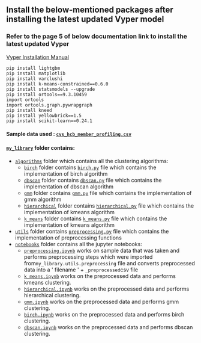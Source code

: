 ## Install the below-mentioned packages after installing the latest updated Vyper model

### Refer to the page 5 of below documentation link to install the latest updated Vyper

<a href="https://github.com/BLEND360/UVyper/blob/idc_dev1/DS%20AS9%20Vyper%20Installation%20Manual.pdf">Vyper
Installation Manual</a>

``` 
pip install lightgbm
pip install matplotlib
pip install varclushi
pip install k-means-constrained==0.6.0
pip install statsmodels --upgrade
pip install ortools==9.3.10459
import ortools
import ortools.graph.pywrapgraph
pip install kneed
pip install yellowbrick==1.5
pip install scikit-learn==0.24.1 
``` 

#### Sample data used : <a href='https://github.com/BLEND360/UVyper/blob/idc_dev1/notebooks/cvs_hcb_member_profiling.csv'>`cvs_hcb_member_profiling.csv`</a>

#### <a href = 'https://github.com/BLEND360/UVyper/tree/idc_dev1/my_library'>`my_library`</a> folder contains:

- <a href = 'https://github.com/BLEND360/UVyper/tree/idc_dev1/my_library/algorithms'>`algorithms`</a> folder which
  contains all the
  clustering algorithms:
    - <a href = 'https://github.com/BLEND360/UVyper/tree/idc_dev1/my_library/algorithms/birch'>`birch`</a> folder
      contains <a href = 'https://github.com/BLEND360/UVyper/tree/idc_dev1/my_library/algorithms/birch/birch.py'>`birch.py`</a>
      file which contains
      the implementation of birch algorithm
    - <a href = 'https://github.com/BLEND360/UVyper/tree/idc_dev1/my_library/algorithms/dbscan'>`dbscan`</a> folder
      contains
      <a href = 'https://github.com/BLEND360/UVyper/tree/idc_dev1/my_library/algorithms/dbscan/dbscan.py'> `dbscan.py`</a>
      file which contains the implementation of dbscan algorithm
    - <a href = 'https://github.com/BLEND360/UVyper/tree/idc_dev1/my_library/algorithms/gmm'>`gmm`</a> folder
      contains <a href = 'https://github.com/BLEND360/UVyper/tree/idc_dev1/my_library/algorithms/gmm/gmm.py'>`gmm.py`</a>
      file which contains the
      implementation of gmm algorithm
    - <a href = 'https://github.com/BLEND360/UVyper/tree/idc_dev1/my_library/algorithms/hierarchical'>`hierarchical`</a>
      folder
      contains <a href = 'https://github.com/BLEND360/UVyper/tree/idc_dev1/my_library/algorithms/hierarchical/hierarchical.py'>`hierarchical.py`</a>
      file which
      contains the implementation of kmeans algorithm
    - <a href = 'https://github.com/BLEND360/UVyper/tree/idc_dev1/my_library/algorithms/k_means'>`k_means`</a> folder
      contains <a href = 'https://github.com/BLEND360/UVyper/tree/idc_dev1/my_library/algorithms/k_means/k_means.py'>`k_means.py`</a>
      file which contains
      the implementation of kmeans algorithm
- <a href = 'https://github.com/BLEND360/UVyper/tree/idc_dev1/my_library/utils'>`utils`</a> folder contains <a href = 'https://github.com/BLEND360/UVyper/tree/idc_dev1/my_library/utils/preprocessing.py'>`preprocessing.py`</a> file which contains the implementation of preprocessing
  functions
- <a href = 'https://github.com/BLEND360/UVyper/tree/idc_dev1/my_library/notebooks'>`notebooks`</a> folder contains all
  the jupyter
  notebooks:
    - <a href = 'https://github.com/BLEND360/UVyper/tree/idc_dev1/my_library/notebooks/preprocessing.ipynb'>`preprocessing.ipynb`</a> works on sample data that was taken and performs preprocessing
    steps which were imported from`my_library.utils.preprocessing` file and converts preprocessed data into a ' filename ' + `_preprocessed`csv file
    - <a href = 'https://github.com/BLEND360/UVyper/tree/idc_dev1/my_library/notebooks/k_means.ipynb'>`k_means.ipynb`</a> works on the preprocessed data and performs kmeans clustering.
    - <a href = 'https://github.com/BLEND360/UVyper/tree/idc_dev1/my_library/notebooks/hierarchical.ipynb'>`hierarchical.ipynb`</a> works on the preprocessed data and performs hierarchical clustering.
    - <a href = 'https://github.com/BLEND360/UVyper/tree/idc_dev1/my_library/notebooks/gmm.ipynb'>`gmm.ipynb`</a> works on the preprocessed data and performs gmm clustering.
    - <a href = 'https://github.com/BLEND360/UVyper/tree/idc_dev1/my_library/notebooks/birch.ipynb'>`birch.ipynb`</a> works on the preprocessed data and performs birch clustering.
    - <a href = 'https://github.com/BLEND360/UVyper/tree/idc_dev1/my_library/notebooks/dbscan.ipynb'>`dbscan.ipynb`</a> works on the preprocessed data and performs dbscan clustering.